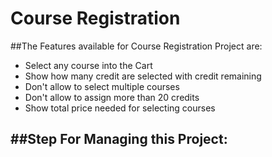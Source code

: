 # Course Registration

##The Features available for Course Registration Project are:
- Select any course into the Cart
- Show how many credit are selected with credit remaining
- Don't allow to select multiple courses
- Don't allow to assign more than 20 credits
- Show total price needed for selecting courses

##Step For Managing this Project:
-